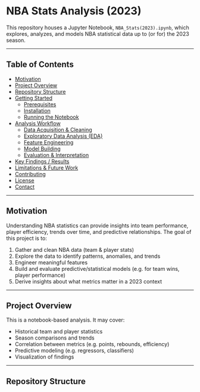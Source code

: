 # NBA Stats Analysis (2023)

This repository houses a Jupyter Notebook, `NBA_Stats(2023).ipynb`, which explores, analyzes, and models NBA statistical data up to (or for) the 2023 season.

---

## Table of Contents

- [Motivation](#motivation)  
- [Project Overview](#project-overview)  
- [Repository Structure](#repository-structure)  
- [Getting Started](#getting-started)  
  - [Prerequisites](#prerequisites)  
  - [Installation](#installation)  
  - [Running the Notebook](#running-the-notebook)  
- [Analysis Workflow](#analysis-workflow)  
  - [Data Acquisition & Cleaning](#data-acquisition--cleaning)  
  - [Exploratory Data Analysis (EDA)](#exploratory-data-analysis-eda)  
  - [Feature Engineering](#feature-engineering)  
  - [Model Building](#model-building)  
  - [Evaluation & Interpretation](#evaluation--interpretation)  
- [Key Findings / Results](#key-findings--results)  
- [Limitations & Future Work](#limitations--future-work)  
- [Contributing](#contributing)  
- [License](#license)  
- [Contact](#contact)  

---

## Motivation

Understanding NBA statistics can provide insights into team performance, player efficiency, trends over time, and predictive relationships. The goal of this project is to:

1. Gather and clean NBA data (team & player stats)  
2. Explore the data to identify patterns, anomalies, and trends  
3. Engineer meaningful features  
4. Build and evaluate predictive/statistical models (e.g. for team wins, player performance)  
5. Derive insights about what metrics matter in a 2023 context  

---

## Project Overview

This is a notebook-based analysis. It may cover:

- Historical team and player statistics  
- Season comparisons and trends  
- Correlation between metrics (e.g. points, rebounds, efficiency)  
- Predictive modeling (e.g. regressors, classifiers)  
- Visualization of findings  

---

## Repository Structure
